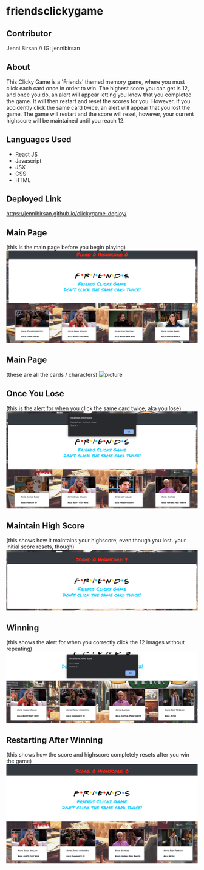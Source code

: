 # friendsclickygame

## Contributor
Jenni Birsan //
IG: jennibirsan

## About
This Clicky Game is a 'Friends' themed memory game, where you must click each card once in order to win. The highest score you can get is 12, and once you do, an alert will appear letting you know that you completed the game. It will then restart and reset the scores for you. However, if you accidently click the same card twice, an alert will appear that you lost the game. The game will restart and the score will reset, however, your current highscore will be maintained until you reach 12. 

## Languages Used
* React JS
* Javascript
* JSX
* CSS
* HTML

## Deployed Link
https://jennibirsan.github.io/clickygame-deploy/

## Main Page
(this is the main page before you begin playing)
![picture](screenshots/mainheader.png)

## Main Page
(these are all the cards / characters)
![picture](screenshots/allcards.png)

## Once You Lose
(this is the alert for when you click the same card twice, aka you lose)
![picture](screenshots/lost.png)

## Maintain High Score
(this shows how it maintains your highscore, even though you lost. your initial score resets, though)
![picture](screenshots/maintainhighscore.png)

## Winning
(this shows the alert for when you correctly click the 12 images without repeating)
![picture](screenshots/win.png)

## Restarting After Winning
(this shows how the score and highscore completely resets after you win the game)
![picture](screenshots/restartafter12.png)
